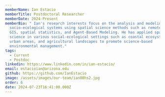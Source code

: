 ```yaml
---
memberName: Ian Estacio
memberTitle: Postdoctoral Researcher
memberDate: 2024-Present
memberBio: " Ian's research interests focus on the analysis and modeling of
  socio-ecological systems using spatial science methods such as remote sensing,
  GIS, spatial statistics, and Agent-Based Modeling. He has applied spatial
  science in various social-ecological settings such as coastal ecosystems,
  urban areas, and agricultural landscapes to promote science-based
  environmental management."
tags:
  - Current
  - Postdoc
linkedin: https://www.linkedin.com/in/ian-estacio/
email: estacioian@arizona.edu
github: https://github.com/IanEstacio
image: /assets/images/our-team/ian08hs2.jpg
order: 6
date: 2024-07-23T16:41:00.000Z
---
```

